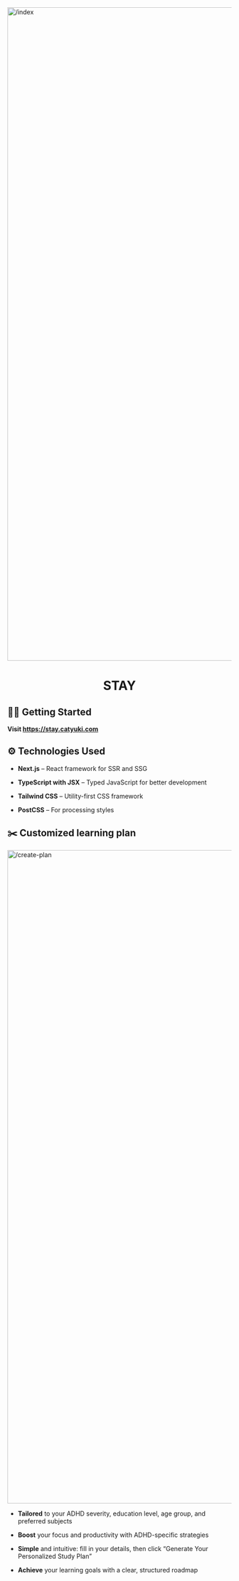 <img width="1470" alt="/index" src="https://github.com/user-attachments/assets/c66389f1-a037-4d01-9854-c6eaed14c645" />

<div align="center">
  <h1>STAY</h1>
</div>

## 👋🏻 Getting Started
**Visit https://stay.catyuki.com**

## ⚙️ Technologies Used
- **Next.js** – React framework for SSR and SSG
  
- **TypeScript with JSX** – Typed JavaScript for better development

- **Tailwind CSS** – Utility-first CSS framework
  
- **PostCSS** – For processing styles


## ✂️ Customized learning plan
<img width="1470" alt="/create-plan" src="https://github.com/user-attachments/assets/c50f80e6-e6c6-4533-9147-dcfe359d3c65" />

- **Tailored** to your ADHD severity, education level, age group, and preferred subjects  

- **Boost** your focus and productivity with ADHD-specific strategies  

- **Simple** and intuitive: fill in your details, then click “Generate Your Personalized Study Plan”  

- **Achieve** your learning goals with a clear, structured roadmap  


